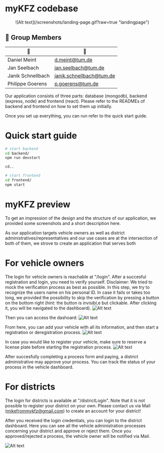 # myKFZ codebase

<p align="center">
    ![Alt text](/screenshots/landing-page.gif?raw=true "landingpage")
</p>

## 👥 Group Members

| 👤                    | 📨                           |
|-----------------------|------------------------------|
| Daniel Meint          | d.meint@tum.de               |
| Jan Seelbach          | jan.seelbach@tum.de          |
| Janik Schnellbach     | janik.schnellbach@tum.de     |
| Philippe Goerens      | p.goerens@tum.de             |

Our application consists of three parts: database (mongodb), backend (express, node) and frontend (react).
Please refer to the READMEs of backend and frontend on how to set them up initially.

Once you set up everything, you can run refer to the quick start guide.

# Quick start guide
```bash
# start backend
cd backend/
npm run devstart

cd..

# start frontend
cd frontend/
npm start
```

# myKFZ preview
To get an impression of the design and the structure of our application, we provided some screenshots and a short description here.

As our application targets vehicle owners as well as district administratives/representatives and our use cases
are at the intersection of both of them, we strove to create an application that serves both

# For vehicle owners
The login for vehicle owners is reachable at "/login".
After a succesful registration and login, you need to verify yourself.
Disclaimer: We tried to mock the verification process as best as possible. In this step, we try to recognize the users name on his personal ID. In case it fails or takes too long, we provided the possibility to skip the verification by pressing a button on the bottom right (hint: the button is invisibl,e but clickable. After clicking it, you will be navigated to the dashboard).
![Alt text](/screenshots/user-verification.png?raw=true "User verification")

Then you can access the dashoard: 
![Alt text](/screenshots/dashboard.png?raw=true "dashboard")

From here, you can add your vehicle with all its information, and then start a registration or deregistration process.
![Alt text](/screenshots/add-vehicle.png?raw=true "Add vehicle")

In case you would like to register your vehicle, make sure to reserve a license plate before starting the registration process.
![Alt text](/screenshots/plate-reservation.png?raw=true "License plate reservation")

After succesfully completing a process form and paying, a district administrative may approve your process.
You can track the status of your process in the vehicle dashboard.

# For districts
The login for districts is available at "/districtLogin".
Note that it is not possible to register your district on your own. 
Please contact us via Mail (mikefrommykfz@gmail.com) to create an account for your district!

After you received the login credentials, you can login to the district dashboard.
Here you can see all the vehicle administration processes concerning your district and approve or reject them.
Once you approved/rejected a process, the vehicle owner will be notified via Mail.

![Alt text](/screenshots/district-dashboard.png?raw=true "District dashboard")
